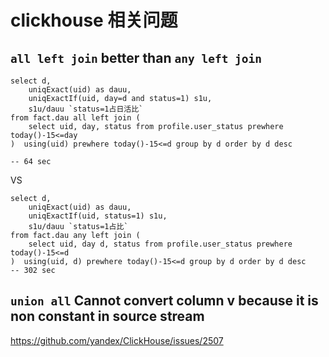 # clickhouse 相关问题

## `all left join` better than `any left join`
```
select d,
    uniqExact(uid) as dauu,
    uniqExactIf(uid, day=d and status=1) s1u,
    s1u/dauu `status=1占日活比`
from fact.dau all left join (
    select uid, day, status from profile.user_status prewhere today()-15<=day
)  using(uid) prewhere today()-15<=d group by d order by d desc

-- 64 sec
```
VS
```
select d,
    uniqExact(uid) as dauu,
    uniqExactIf(uid, status=1) s1u,
    s1u/dauu `status=1占比`
from fact.dau any left join (
    select uid, day d, status from profile.user_status prewhere today()-15<=d
)  using(uid, d) prewhere today()-15<=d group by d order by d desc
-- 302 sec
```

## `union all` Cannot convert column v because it is non constant in source stream
https://github.com/yandex/ClickHouse/issues/2507
